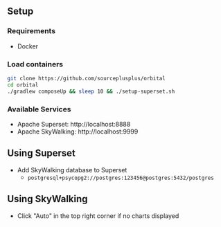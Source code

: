 ## Setup

### Requirements
- Docker

### Load containers
```sh
git clone https://github.com/sourceplusplus/orbital
cd orbital
./gradlew composeUp && sleep 10 && ./setup-superset.sh
```

### Available Services
- Apache Superset: http://localhost:8888
- Apache SkyWalking: http://localhost:9999

## Using Superset
- Add SkyWalking database to Superset
  - `postgresql+psycopg2://postgres:123456@postgres:5432/postgres`

## Using SkyWalking
- Click "Auto" in the top right corner if no charts displayed
